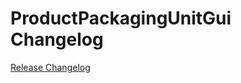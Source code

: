 # ProductPackagingUnitGui Changelog

[Release Changelog](https://github.com/spryker/product-packaging-unit-gui/releases)
